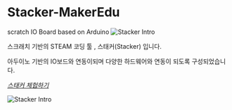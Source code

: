 # Stacker-MakerEdu
scratch IO Board based on Arduino
![Stacker Intro](https://github.com/makezonefablab/Stacker-MakerEdu/blob/main/img/makeredu.png)  





스크래치 기반의 STEAM 코딩 툴 , 스태커(Stacker) 입니다.

아두이노 기반의 IO보드와 연동이되며 다양한 하드웨어와 연동이 되도록 구성되었습니다.

[*스태커 체험하기*](https://stacker.fun)

![Stacker Intro](https://github.com/makezonefablab/Stacker-MakerEdu/blob/main/img/stacker.png)  

